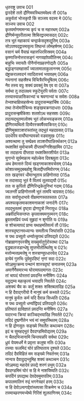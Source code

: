 धृतराष्ट्र उवाच	001  
द्वारदेशे ततो द्रौणिमवस्थितमवेक्ष्य तौ	001a  
अकुर्वतां भोजकृपौ किं सञ्जय वदस्व मे	001c  
सञ्जय उवाच	002  
कृतवर्माणमामन्त्र्य कृपं च स महारथम्	002a  
द्रौणिर्मन्युपरीतात्मा शिबिरद्वारमासदत्	002c  
तत्र भूतं महाकायं चन्द्रार्कसदृशद्युतिम्	003a  
सोऽपश्यद्द्वारमावृत्य तिष्ठन्तं लोमहर्षणम्	003c  
वसानं चर्म वैयाघ्रं महारुधिरविस्रवम्	004a  
कृष्णाजिनोत्तरासङ्गं नागयज्ञोपवीतिनम्	004c  
बाहुभिः स्वायतैः पीनैर्नानाप्रहरणोद्यतैः	005a  
बद्धाङ्गदमहासर्पं ज्वालामालाकुलाननम्	005c  
दंष्ट्राकरालवदनं व्यादितास्यं भयावहम्	006a  
नयनानां सहस्रैश्च विचित्रैरभिभूषितम्	006c  
नैव तस्य वपुः शक्यं प्रवक्तुं वेष एव वा	007a  
सर्वथा तु तदालक्ष्य स्फुटेयुरपि पर्वताः	007c  
तस्यास्यान्नासिकाभ्यां च श्रवणाभ्यां च सर्वशः	008a  
तेभ्यश्चाक्षिसहस्रेभ्यः प्रादुरासन्महार्चिषः	008c  
तथा तेजोमरीचिभ्यः शङ्खचक्रगदाधराः	009a  
प्रादुरासन्हृषीकेशाः शतशोऽथ सहस्रशः	009c  
तदत्यद्भुतमालोक्य भूतं लोकभयङ्करम्	010a  
द्रौणिरव्यथितो दिव्यैरस्त्रवर्षैरवाकिरत्	010c  
द्रौणिमुक्ताञ्शरांस्तांस्तु तद्भूतं महदग्रसत्	011a  
उदधेरिव वार्योघान्पावको वडवामुखः	011c  
अश्वत्थामा तु सम्प्रेक्ष्य ताञ्शरौघान्निरर्थकान्	012a  
रथशक्तिं मुमोचास्मै दीप्तामग्निशिखामिव	012c  
सा तदाहत्य दीप्ताग्रा रथशक्तिरशीर्यत	013a  
युगान्ते सूर्यमाहत्य महोल्केव दिवश्च्युता	013c  
अथ हेमत्सरुं दिव्यं खड्गमाकाशवर्चसम्	014a  
कोशात्समुद्बबर्हाशु बिलाद्दीप्तमिवोरगम्	014c  
ततः खड्गवरं धीमान्भूताय प्राहिणोत्तदा	015a  
स तदासाद्य भूतं वै विलयं तूलवद्ययौ	015c  
ततः स कुपितो द्रौणिरिन्द्रकेतुनिभां गदाम्	016a  
ज्वलन्तीं प्राहिणोत्तस्मै भूतं तामपि चाग्रसत्	016c  
ततः सर्वायुधाभावे वीक्षमाणस्ततस्ततः	017a  
अपश्यत्कृतमाकाशमनाकाशं जनार्दनैः	017c  
तदद्भुततमं दृष्ट्वा द्रोणपुत्रो निरायुधः	018a  
अब्रवीदभिसन्तप्तः कृपवाक्यमनुस्मरन्	018c  
ब्रुवतामप्रियं पथ्यं सुहृदां न शृणोति यः	019a  
स शोचत्यापदं प्राप्य यथाहमतिवर्त्य तौ	019c  
शास्त्रदृष्टानवध्यान्यः समतीत्य जिघांसति	020a  
स पथः प्रच्युतो धर्म्यात्कुपथं प्रतिपद्यते	020c  
गोब्राह्मणनृपस्त्रीषु सख्युर्मातुर्गुरोस्तथा	021a  
वृद्धबालजडान्धेषु सुप्तभीतोत्थितेषु च	021c  
मत्तोन्मत्तप्रमत्तेषु न शस्त्राण्युपधारयेत्	022a  
इत्येवं गुरुभिः पूर्वमुपदिष्टं नृणां सदा	022c  
सोऽहमुत्क्रम्य पन्थानं शास्त्रदृष्टं सनातनम्	023a  
अमार्गेणैवमारभ्य घोरामापदमागतः	023c  
तां चापदं घोरतरां प्रवदन्ति मनीषिणः	024a  
यदुद्यम्य महत्कृत्यं भयादपि निवर्तते	024c  
अशक्यं चैव कः कर्तुं शक्तः शक्तिबलादिह	025a  
न हि दैवाद्गरीयो वै मानुषं कर्म कथ्यते	025c  
मानुषं कुर्वतः कर्म यदि दैवान्न सिध्यति	026a  
स पथः प्रच्युतो धर्म्याद्विपदं प्रतिपद्यते	026c  
प्रतिघातं ह्यविज्ञातं प्रवदन्ति मनीषिणः	027a  
यदारभ्य क्रियां काञ्चिद्भयादिह निवर्तते	027c  
तदिदं दुष्प्रणीतेन भयं मां समुपस्थितम्	028a  
न हि द्रोणसुतः सङ्ख्ये निवर्तेत कथञ्चन	028c  
इदं च सुमहद्भूतं दैवदण्डमिवोद्यतम्	029a  
न चैतदभिजानामि चिन्तयन्नपि सर्वथा	029c  
ध्रुवं येयमधर्मे मे प्रवृत्ता कलुषा मतिः	030a  
तस्याः फलमिदं घोरं प्रतिघाताय दृश्यते	030c  
तदिदं दैवविहितं मम सङ्ख्ये निवर्तनम्	031a  
नान्यत्र दैवादुद्यन्तुमिह शक्यं कथञ्चन	031c  
सोऽहमद्य महादेवं प्रपद्ये शरणं प्रभुम्	032a  
दैवदण्डमिमं घोरं स हि मे नाशयिष्यति	032c  
कपर्दिनं प्रपद्याथ देवदेवमुमापतिम्	033a  
कपालमालिनं रुद्रं भगनेत्रहरं हरम्	033c  
स हि देवोऽत्यगाद्देवांस्तपसा विक्रमेण च	034a  
तस्माच्छरणमभ्येष्ये गिरिशं शूलपाणिनम्	034c  
